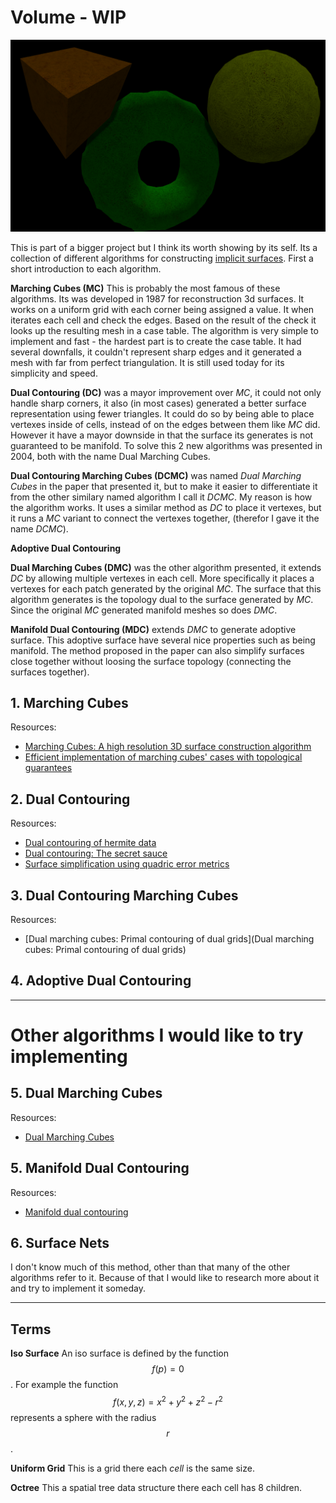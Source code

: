 Volume - **WIP**
==========
<script type="text/javascript" src="//cdn.mathjax.org/mathjax/latest/MathJax.js?config=TeX-AMS-MML_HTMLorMML"></script>

[![](../volume_preview.png)](../volume_preview.png)

This is part of a bigger project but I think its worth showing by its self. Its a collection of different algorithms for constructing [implicit surfaces](https://en.wikipedia.org/wiki/Implicit_surface).
First a short introduction to each algorithm.

**Marching Cubes (MC)** This is probably the most famous of these algorithms. Its was developed in 1987 for reconstruction 3d surfaces. It works on a uniform grid with each corner being assigned a value. It when iterates each cell and check the edges. Based on the result of the check it looks up the resulting mesh in a case table. The algorithm is very simple to implement and fast - the hardest part is to create the case table. It had several downfalls, it couldn't represent sharp edges and it generated a mesh with far from perfect triangulation. It is still used today for its simplicity and speed.

**Dual Contouring (DC)** was a mayor improvement over *MC*, it could not only handle sharp corners, it also (in most cases) generated a better surface representation using fewer triangles. It could do so by being able to place vertexes inside of cells, instead of on the edges between them like *MC* did. However it have a mayor downside in that the surface its generates is not guaranteed to be manifold. To solve this 2 new algorithms was presented in 2004, both with the name Dual Marching Cubes.

**Dual Contouring Marching Cubes (DCMC)** was named *Dual Marching Cubes* in the paper that presented it, but to make it easier to differentiate it from the other similary named algorithm I call it *DCMC*. My reason is how the algorithm works. It uses a similar method as *DC* to place it vertexes, but it runs a *MC* variant to connect the vertexes together, (therefor I gave it the name *DCMC*).

**Adoptive Dual Contouring**

**Dual Marching Cubes (DMC)** was the other algorithm presented, it extends *DC* by allowing multiple vertexes in each cell. More specifically it places a vertexes for each patch generated by the original *MC*. The surface that this algorithm generates is the topology dual to the surface generated by *MC*. Since the original *MC* generated manifold meshes so does *DMC*.

**Manifold Dual Contouring (MDC)** extends *DMC* to generate adoptive surface. This adoptive surface have several nice properties such as being manifold. The method proposed in the paper can also simplify surfaces close together without loosing the surface topology (connecting the surfaces together).


## 1. Marching Cubes


Resources:
* [Marching Cubes: A high resolution 3D surface construction algorithm](http://fab.cba.mit.edu/classes/S62.12/docs/Lorensen_marching_cubes.pdf)
* [Efficient implementation of marching cubes' cases with topological guarantees](http://www.academia.edu/download/3588786/10.1.1.58.4218.pdf)

## 2. Dual Contouring

Resources:
* [Dual contouring of hermite data](http://www.lsi.upc.edu/~pere/PapersWeb/SGI/DualContouring.pdf)
* [Dual contouring: The secret sauce](http://hyperfun.org/FHF_Log/Schaefer_DualSecret_TR02408.pdf)
* [Surface simplification using quadric error metrics](https://cg.informatik.uni-freiburg.de/intern/seminar/meshSimplification_1997_Garland.pdf)

## 3. Dual Contouring Marching Cubes

Resources:
* [Dual marching cubes: Primal contouring of dual grids](Dual marching cubes: Primal contouring of dual grids)

## 4. Adoptive Dual Contouring


------------------------------

# Other algorithms I would like to try implementing


## 5. Dual Marching Cubes

Resources:
* [Dual Marching Cubes](http://vis.computer.org/vis2004/dvd/vis/papers/nielson2.pdf)

## 5. Manifold Dual Contouring

Resources:
* [Manifold dual contouring](http://faculty.cs.tamu.edu/schaefer/research/dualsimp_tvcg.pdf)

## 6. Surface Nets
I don't know much of this method, other than that many of the other algorithms refer to it. Because of that I would like to research more about it and try to implement it someday.


-------
## Terms

**Iso Surface** An iso surface is defined by the function $$f(p) = 0$$. For example the function $$f(x,y,z) = x^2 + y^2 + z^2- r^2$$ represents a sphere with the radius $$r$$.

**Uniform Grid** This is a grid there each *cell* is the same size.

**Octree** This a spatial tree data structure there each cell has 8 children.
